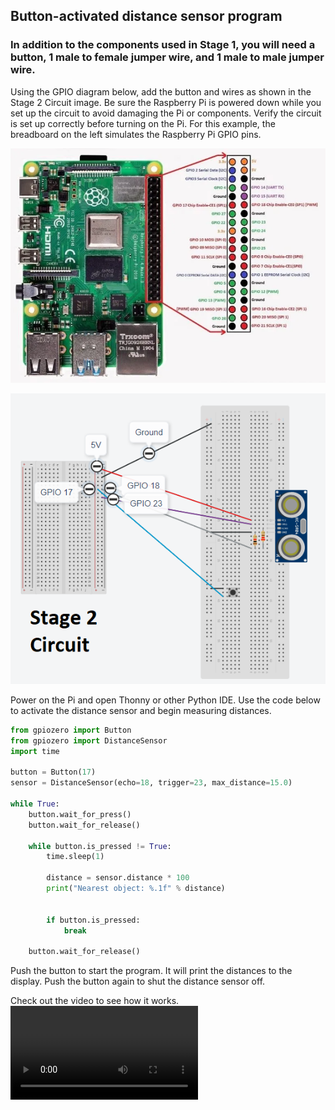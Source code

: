 ## Button-activated distance sensor program

### In addition to the components used in Stage 1, you will need a button, 1 male to female jumper wire, and 1 male to male jumper wire.

Using the GPIO diagram below, add the button and wires as shown in the Stage 2 Circuit image. Be sure the Raspberry Pi is powered down while you set up the circuit to avoid damaging the Pi or components. Verify the circuit is set up correctly before turning on the Pi. For this example, the breadboard on the left simulates the Raspberry Pi GPIO pins.

![GPIO pins diagram](Images/GPIO_pins.png)

![Stage 2 Circuit](Images/Stage_2.png)

Power on the Pi and open Thonny or other Python IDE. Use the code below to activate the distance sensor and begin measuring distances.

```python
from gpiozero import Button
from gpiozero import DistanceSensor
import time

button = Button(17)
sensor = DistanceSensor(echo=18, trigger=23, max_distance=15.0)

while True:
    button.wait_for_press()
    button.wait_for_release()

    while button.is_pressed != True:
        time.sleep(1)

        distance = sensor.distance * 100
        print("Nearest object: %.1f" % distance)
        
        
        if button.is_pressed:
            break

    button.wait_for_release()
```

Push the button to start the program. It will print the distances to the display. Push the button again to shut the distance sensor off.

Check out the video to see how it works.
![Stage_2 demo](Videos/Stage_2.mp4)
